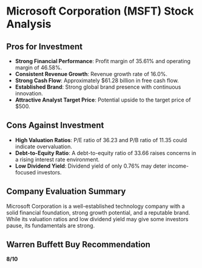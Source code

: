 # Microsoft Corporation (MSFT) Stock Analysis

## Pros for Investment
- **Strong Financial Performance**: Profit margin of 35.61% and operating margin of 46.58%.
- **Consistent Revenue Growth**: Revenue growth rate of 16.0%.
- **Strong Cash Flow**: Approximately $61.28 billion in free cash flow.
- **Established Brand**: Strong global brand presence with continuous innovation.
- **Attractive Analyst Target Price**: Potential upside to the target price of $500.

## Cons Against Investment
- **High Valuation Ratios**: P/E ratio of 36.23 and P/B ratio of 11.35 could indicate overvaluation.
- **Debt-to-Equity Ratio**: A debt-to-equity ratio of 33.66 raises concerns in a rising interest rate environment.
- **Low Dividend Yield**: Dividend yield of only 0.76% may deter income-focused investors.

## Company Evaluation Summary
Microsoft Corporation is a well-established technology company with a solid financial foundation, strong growth potential, and a reputable brand. While its valuation ratios and low dividend yield may give some investors pause, its fundamentals are strong. 

## Warren Buffett Buy Recommendation
**8/10**